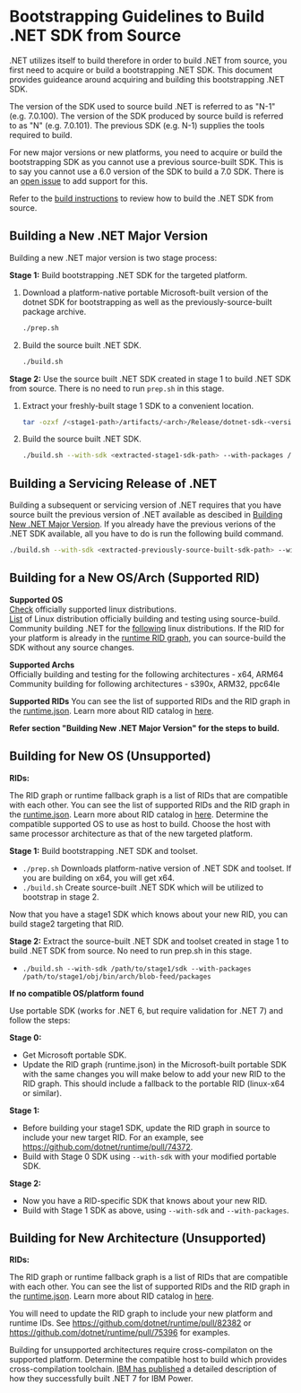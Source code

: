 # Bootstrapping Guidelines to Build .NET SDK from Source

.NET utilizes itself to build therefore in order to build .NET from source, you first need to acquire or build a bootstrapping .NET SDK. This document provides guideance around acquiring and building this bootstrapping .NET SDK.

The version of the SDK used to source build .NET is referred to as "N-1" (e.g. 7.0.100). The version of the SDK produced by source build is referred to as "N" (e.g. 7.0.101). The previous SDK (e.g. N-1) supplies the tools required to build.

For new major versions or new platforms, you need to acquire or build the bootstrapping SDK as you cannot use a previous source-built SDK. This is to say you cannot use a 6.0 version of the SDK to build a 7.0 SDK. There is an [open issue](https://github.com/dotnet/source-build/issues/3100) to add support for this.

Refer to the [build instructions](https://github.com/dotnet/installer/blob/main/README.md#build-net-from-source-source-build) to review how to build the .NET SDK from source.

## Building a New .NET Major Version

Building a new .NET major version is two stage process:

**Stage 1:** Build bootstrapping .NET SDK for the targeted platform.

1. Download a platform-native portable Microsoft-built version of the dotnet SDK for bootstrapping as well as the previously-source-built package archive.

    ``` bash
    ./prep.sh
    ```

1. Build the source built .NET SDK.

    ``` bash
    ./build.sh
    ```

**Stage 2:** Use the source built .NET SDK created in stage 1 to build .NET SDK from source. There is no need to run `prep.sh` in this stage.

1. Extract your freshly-built stage 1 SDK to a convenient location.

    ``` bash
    tar -ozxf /<stage1-path>/artifacts/<arch>/Release/dotnet-sdk-<version>-<rid>-tar.gz -C <extracted-stage1-sdk-path>
    ```

1. Build the source built .NET SDK.

    ``` bash
    ./build.sh --with-sdk <extracted-stage1-sdk-path> --with-packages /<stage1-path>/obj/bin/<arch>/blob-feed/packages
    ```

## Building a Servicing Release of .NET

Building a subsequent or servicing version of .NET requires that you have source built the previous version of .NET available as descibed in [Building New .NET Major Version](#building-a-new-net-major-version). If you already have the previous verions of the .NET SDK available, all you have to do is run the following build command.

``` bash
./build.sh --with-sdk <extracted-previously-source-built-sdk-path> --with-packages <extracted-previously-source-built-packages-path>
```

## Building for a New OS/Arch (Supported RID)

**Supported OS**  
[Check](https://learn.microsoft.com/en-us/dotnet/core/install/linux) officially supported linux distributions.  
[List](https://github.com/dotnet/installer/blob/release/7.0.1xx/src/SourceBuild/Arcade/eng/common/templates/job/source-build-run-tarball-build.yml#L12-L16) of Linux distribution officially building and testing using source-build.  
Community building .NET for the [following](https://github.com/dotnet/source-build#net-in-linux-distributions) linux distributions.  If the RID for your platform is already in the [runtime RID graph](https://github.com/dotnet/runtime/blob/main/src/libraries/Microsoft.NETCore.Platforms/src/runtime.json), you can source-build the SDK without any source changes.

**Supported Archs**  
Officially building and testing for the following architectures - x64, ARM64  
Community building for following architectures - s390x, ARM32, ppc64le

**Supported RIDs**
You can see the list of supported RIDs and the RID graph in the [runtime.json](https://github.com/dotnet/runtime/blob/main/src/libraries/Microsoft.NETCore.Platforms/src/runtime.json). Learn more about RID catalog in [here](https://learn.microsoft.com/en-us/dotnet/core/rid-catalog#linux-rids).

**Refer section "Building New .NET Major Version" for the steps to build.**

## Building for New OS (Unsupported)  

**RIDs:**

The RID graph or runtime fallback graph is a list of RIDs that are compatible with each other. You can see the list of supported RIDs and the RID graph in the [runtime.json](https://github.com/dotnet/runtime/blob/main/src/libraries/Microsoft.NETCore.Platforms/src/runtime.json). Learn more about RID catalog in [here](https://learn.microsoft.com/en-us/dotnet/core/rid-catalog#linux-rids).
Determine the compatible supported OS to use as host to build. Choose the host with same processor architecture as that of the new targeted platform.

**Stage 1:**
Build bootstrapping .NET SDK and toolset.

- `./prep.sh`
 Downloads platform-native version of .NET SDK and toolset. If you are building on x64, you will get x64.
- `./build.sh`
Create source-built .NET SDK which will be utilized to bootstrap in stage 2.

Now that you have a stage1 SDK which knows about your new RID, you can build stage2 targeting that RID.

**Stage 2:**
Extract the source-built .NET SDK and toolset created in stage 1 to build .NET SDK from source. No need to run prep.sh in this stage.

- `./build.sh --with-sdk /path/to/stage1/sdk --with-packages /path/to/stage1/obj/bin/arch/blob-feed/packages`

**If no compatible OS/platform found**

Use portable SDK (works for .NET 6, but require validation for .NET 7) and follow the steps:

**Stage 0:**

- Get Microsoft portable SDK.
- Update the RID graph (runtime.json) in the Microsoft-built portable SDK with the same changes you will make below to add your new RID to the RID graph.  This should include a fallback to the portable RID (linux-x64 or similar).

**Stage 1:**

- Before building your stage1 SDK, update the RID graph in source to include your new target RID.  For an example, see <https://github.com/dotnet/runtime/pull/74372>.
- Build with Stage 0 SDK using `--with-sdk` with your modified portable SDK.

**Stage 2:**

- Now you have a RID-specific SDK that knows about your new RID.
- Build with Stage 1 SDK as above, using `--with-sdk` and `--with-packages`.

## Building for New Architecture (Unsupported)

**RIDs:**

The RID graph or runtime fallback graph is a list of RIDs that are compatible with each other. You can see the list of supported RIDs and the RID graph in the [runtime.json](https://github.com/dotnet/runtime/blob/main/src/libraries/Microsoft.NETCore.Platforms/src/runtime.json). Learn more about RID catalog in [here](https://learn.microsoft.com/en-us/dotnet/core/rid-catalog#linux-rids).

You will need to update the RID graph to include your new platform and runtime IDs.  See <https://github.com/dotnet/runtime/pull/82382> or <https://github.com/dotnet/runtime/pull/75396> for examples.

Building for unsupported architectures require cross-compilaton on the supported platform. Determine the compatible host to build which provides cross-compilation toolchain.  [IBM has published](https://community.ibm.com/community/user/powerdeveloper/blogs/sapana-khemkar/2023/01/13/cross-build-dotnet7-on-x86-ibm-power?CommunityKey=8cc2a1f0-6307-48cb-9178-ace50920244e) a detailed description of how they successfully built .NET 7 for IBM Power.
